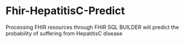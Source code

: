 # Fhir-HepatitisC-Predict
Processing FHIR resources through FHIR SQL BUILDER will predict the probability of suffering from HepatitisC disease
